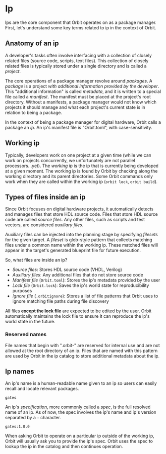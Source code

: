 # Ip

Ips are the core component that Orbit operates on as a package manager. First, let's understand some key terms related to ip in the context of Orbit.

## Anatomy of an ip

A developer's tasks often involve interfacing with a collection of closely related files (source code, scripts, text files). This collection of closely related files is typically stored under a single directory and is called a _project_.

The core operations of a package manager revolve around _packages_. A _package_ is a project _with additional information provided by the developer_. This "additional information" is called _metadata_, and it is written to a special file called a _manifest_. The manifest must be placed at the project's root directory. Without a manifests, a package manager would not know which projects it should manage and what each project's current state is in relation to being a package.

In the context of being a package manager for digital hardware, Orbit calls a package an _ip_. An ip's manifest file is "Orbit.toml", with case-sensitivity.

## Working ip

Typically, developers work on one project at a given time (while we can work on projects concurrently, we unfortunately are not parallel processors...yet). The _working ip_ is the ip that is currently being developed at a given moment. The working ip is found by Orbit by checking along the working directory and its parent directories. Some Orbit commands only work when they are called within the working ip (`orbit lock`, `orbit build`).

## Types of files inside an ip

Since Orbit focuses on digital hardware projects, it automatically detects and manages files that store HDL source code. Files that store HDL source code are called _source files_. Any other files, such as scripts and test vectors, are considered _auxiliary files_.

Auxiliary files can be injected into the planning stage by specifying _filesets_ for the given target. A _fileset_ is glob-style pattern that collects matching files under a common name within the working ip. These matched files will appear in the target's generated blueprint file for future execution.

So, what files are inside an ip?
- _Source files_: Stores HDL source code (VHDL, Verilog)
- _Auxiliary files_: Any additional files that do not store source code
- _Manifest file_ (`Orbit.toml`): Stores the ip's metadata provided by the user
- _Lock file_ (`Orbit.lock`): Saves the ip's world state for reproducibility purposes
- _Ignore file_ (`.orbitignore`): Stores a list of file patterns that Orbit uses to ignore matching file paths during file discovery

All files __except the lock file__ are expected to be edited by the user. Orbit automatically maintains the lock file to ensure it can reproduce the ip's world state in the future.

### Reserved names

File names that begin with ".orbit-" are reserved for internal use and are not allowed at the root directory of an ip. Files that are named with this pattern are used by Orbit in the ip catalog to store additional metadata about the ip.

## Ip names

An ip's name is a human-readable name given to an ip so users can easily recall and locate relevant packages.

```
gates
```

An ip's _specification_, more commonly called a _spec_, is the full resolved name of an ip. As of now, the spec involves the ip's name and ip's version separated by a `:` character.

```
gates:1.0.0
```

When asking Orbit to operate on a particular ip outside of the working ip, Orbit will usually ask you to provide the ip's spec. Orbit uses the spec to lookup the ip in the catalog and then continues operation.